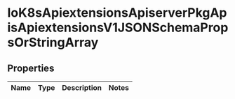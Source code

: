 
# IoK8sApiextensionsApiserverPkgApisApiextensionsV1JSONSchemaPropsOrStringArray

## Properties
Name | Type | Description | Notes
------------ | ------------- | ------------- | -------------




